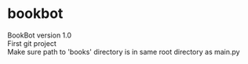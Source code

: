 # bookbot
BookBot version 1.0  
First git project  
Make sure path to 'books' directory is in same root directory as main.py 
